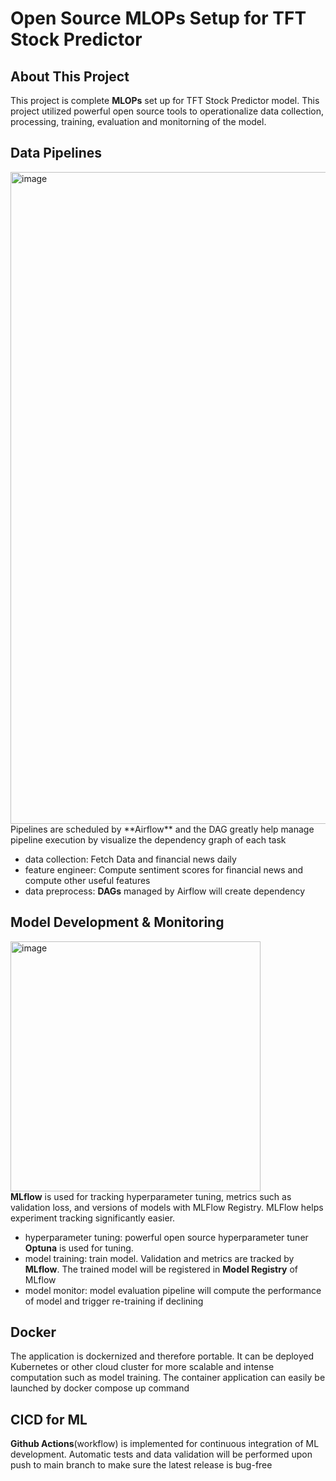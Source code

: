 # Open Source MLOPs Setup for TFT Stock Predictor

## About This Project 
This project is complete **MLOPs** set up for TFT Stock Predictor model. This project utilized powerful open source tools to operationalize data collection, processing, training, evaluation and monitorning of the model.

## Data Pipelines
<img width="1043" alt="image" src="https://github.com/user-attachments/assets/1f956c83-08a9-403b-abb7-eda995681bd0" />
Pipelines are scheduled by **Airflow** and the DAG greatly help manage pipeline execution by visualize the dependency graph of each task 

- data collection: Fetch Data and financial news daily
- feature engineer: Compute sentiment scores for financial news and compute other useful features
- data preprocess: **DAGs** managed by Airflow will create dependency

## Model Development & Monitoring 
<img width="400" height="400" alt="image" src="https://github.com/user-attachments/assets/182c2845-e83a-4dc8-999a-f15e42f5bd13" /> <br>
**MLflow** is used for tracking hyperparameter tuning, metrics such as validation loss, and versions of models with MLFlow Registry. MLFlow helps experiment tracking significantly easier.
- hyperparameter tuning: powerful open source hyperparameter tuner **Optuna** is used for tuning.
- model training: train model. Validation and metrics are tracked by **MLflow**. The trained model will be registered in **Model Registry** of MLflow
- model monitor: model evaluation pipeline will compute the performance of model and trigger re-training if declining

## Docker 
The application is dockernized and therefore portable. It can be deployed Kubernetes or other cloud cluster for more scalable and intense computation such as model training.
The container application can easily be launched by docker compose up command

## CICD for ML
**Github Actions**(workflow) is implemented for continuous integration of ML development. Automatic tests and data validation will be performed upon push to main branch to make sure the latest release is bug-free




  
